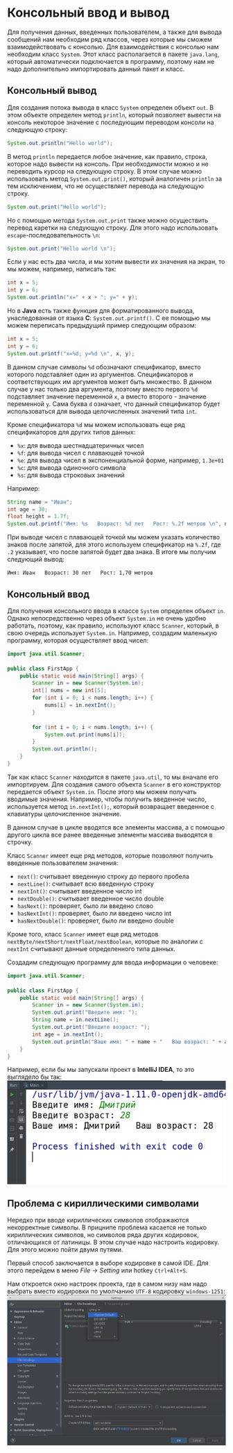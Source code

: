 # Консольный ввод и вывод
Для получения данных, введенных пользователем, а также для вывода сообщений нам необходим ряд классов, через которые мы сможем взаимодействовать с консолью.  Для взаимодействия с консолью нам необходим класс `System`. Этот класс располагается в пакете `java.lang`, который автоматически подключается в программу, поэтому нам не надо дополнительно импортировать данный пакет и класс.


## Консольный вывод
Для создания потока вывода в класс `System` определен объект `out`. В этом объекте определен метод `println`, который позволяет вывести на консоль некоторое значение с последующим переводом консоли на следующую строку:
```java
System.out.println("Hello world");
```

В метод `println` передается любое значение, как правило, строка, которое надо вывести на консоль. При необходимости можно и не переводить курсор на следующую строку. В этом случае можно использовать метод `System.out.print()`, который аналогичен `println` за тем исключением, что не осуществляет перевода на следующую строку.
```java
System.out.print("Hello world");
```

Но с помощью метода `System.out.print` также можно осуществить перевод каретки на следующую строку. Для этого надо использовать `escape`-последовательность `\n`:
```java
System.out.print("Hello world \n");
```

Если у нас есть два числа, и мы хотим вывести их значения на экран, то мы можем, например, написать так:
```java
int x = 5;
int y = 6;
System.out.println("x=" + x + "; y=" + y);
```

Но в **Java** есть также функция для форматированного вывода, унаследованная от языка **С**: `System.out.printf()`. С ее помощью мы можем переписать предыдущий пример следующим образом:
```java
int x = 5;
int y = 6;
System.out.printf("x=%d; y=%d \n", x, y);
```

В данном случае символы `%d` обозначают спецификатор, вместо которого подставляет один из аргументов. Спецификаторов и соответствующих им аргументов может быть множество. В данном случае у нас только два аргумента, поэтому вместо первого `%d` подставляет значение переменной `x`, а вместо второго - значение переменной `y`. Сама буква `d` означает, что данный спецификатор будет использоваться для вывода целочисленных значений типа `int`.

Кроме спецификатора `%d` мы можем использовать еще ряд спецификаторов для других типов данных:
- `%x`: для вывода шестнадцатеричных чисел
- `%f`: для вывода чисел с плавающей точкой
- `%e`: для вывода чисел в экспоненциальной форме, например, `1.3e+01`
- `%c`: для вывода одиночного символа
- `%s`: для вывода строковых значений

Например:
```java
String name = "Иван";
int age = 30;
float height = 1.7f;         
System.out.printf("Имя: %s   Возраст: %d лет   Рост: %.2f метров \n", name, age, height);
```

При выводе чисел с плавающей точкой мы можем указать количество знаков после запятой, для этого используем спецификатор на `%.2f`, где `.2` указывает, что после запятой будет два знака. В итоге мы получим следующий вывод:
```
Имя: Иван   Возраст: 30 лет   Рост: 1,70 метров
```

## Консольный ввод
Для получения консольного ввода в классе `System` определен объект `in`. Однако непосредственно через объект `System.in` не очень удобно работать, поэтому, как правило, используют класс `Scanner`, который, в свою очередь использует `System.in`. Например, создадим маленькую программу, которая осуществляет ввод чисел:
```java
import java.util.Scanner;
 
public class FirstApp {
    public static void main(String[] args) {
        Scanner in = new Scanner(System.in);
        int[] nums = new int[5];
        for (int i = 0; i < nums.length; i++) {
            nums[i] = in.nextInt();
        }
         
        for (int i = 0; i < nums.length; i++) {
            System.out.print(nums[i]);
        }
        System.out.println();
    }   
}
```

Так как класс `Scanner` находится в пакете `java.util`, то мы вначале его импортируем. Для создания самого объекта `Scanner` в его конструктор передается объект `System.in`. После этого мы можем получать вводимые значения. Например, чтобы получить введенное число, используется метод `in.nextInt();`, который возвращает введенное с клавиатуры целочисленное значение.

В данном случае в цикле вводятся все элементы массива, а с помощью другого цикла все ранее введенные элементы массива выводятся в строчку.

Класс `Scanner` имеет еще ряд методов, которые позволяют получить введенные пользователем значения:
- `next()`: считывает введенную строку до первого пробела
- `nextLine()`: считывает всю введенную строку
- `nextInt()`: считывает введенное число int
- `nextDouble()`: считывает введенное число double
- `hasNext()`: проверяет, было ли введено слово
- `hasNextInt()`: проверяет, было ли введено число int
- `hasNextDouble()`: проверяет, было ли введено double

Кроме того, класс `Scanner` имеет еще ряд методов `nextByte/nextShort/nextFloat/nextBoolean`, которые по аналогии с `nextInt` считывают данные определенного типа данных.

Создадим следующую программу для ввода информации о человеке:
```java
import java.util.Scanner;
 
public class FirstApp {
    public static void main(String[] args) {
        Scanner in = new Scanner(System.in);
        System.out.print("Введите имя: ");
        String name = in.nextLine();
        System.out.print("Введите возраст: ");
        int age = in.nextInt();
        System.out.println("Ваше имя: " + name + "   Ваш возраст: " + age);
    }   
}
```

Например, если бы мы запускали проект в **IntelliJ IDEA**, то это выглядело бы так:
![](res/img/console-output.png)


## Проблема с кириллическими символами
Нередко при вводе кириллических символов отображаются некорректные символы. В прицнипе проблема касается не только кириллических символов, но символов ряда других кодировок, отличающихся от латиницы. В этом случае надо настроить кодировку. Для этого можно пойти двумя путями.

Первый способ заключается в выборе кодировке в самой IDE. Для этого перейдем в меню *File -> Setting* или hotkey `Ctrl+Alt+S`.

Нам откроется окно настроек проекта, где в самом низу нам надо выбрать вместо кодировки по умолчанию `UTF-8` кодировку `windows-1251`:
![](res/img/problem-encoding.png)